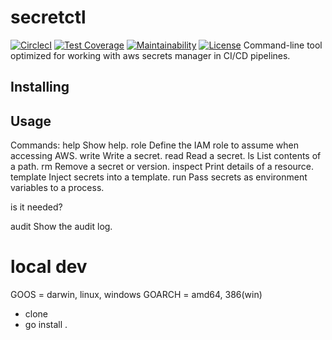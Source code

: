 # secretctl
[![CirclecI][circle-badge]][circle-repo]
[![Test Coverage][cc-coverage-badge]][cc-coverage-repo]
[![Maintainability][cc-maintainability-badge]][cc-maintainability-repo]
[![License][license-badge]][license]
Command-line tool optimized for working with aws secrets manager in CI/CD pipelines.

[circle-badge]: https://circleci.com/gh/ncheneweth/secretctl.svg?style=svg
[circle-repo]: https://circleci.com/gh/ncheneweth/secretctl
[cc-coverage-badge]: https://api.codeclimate.com/v1/badges/01a1314e60921919bb12/test_coverage
[cc-coverage-repo]: https://codeclimate.com/github/ncheneweth/secretctl/test_coverage
[cc-maintainability-badge]: https://api.codeclimate.com/v1/badges/01a1314e60921919bb12/maintainability
[cc-maintainability-repo]: https://codeclimate.com/github/ncheneweth/secretctl/maintainability
[license-badge]: https://img.shields.io/badge/license-MIT-blue.svg
[license]: https://raw.githubusercontent.com/feedyard/circleci-base-agent/master/LICENSE

## Installing

## Usage

Commands:
  help      Show help.
  role      Define the IAM role to assume when accessing AWS.
  write     Write a secret.
  read      Read a secret.
  ls        List contents of a path.
  rm        Remove a secret or version.
  inspect   Print details of a resource.
  template  Inject secrets into a template.
  run       Pass secrets as environment variables to a process.


  is it needed?

  audit     Show the audit log.


  # local dev

GOOS = darwin, linux, windows
GOARCH = amd64, 386(win)

- clone
- go install .
